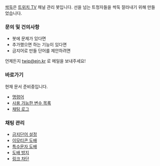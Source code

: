 [싹둑](http://ssakdook.twip.kr)은 [트위치 TV](https://twitch.tv) 채널 관리 봇입니다. 선을 넘는 트청자들을 싹둑 잘라내기 위해 만들었습니다.

### 문의 및 건의사항
* 봇에 문제가 있다면
* 추가했으면 하는 기능이 있다면
* 금지어로 만들 단어를 제안하려면

언제든지 twip@ejn.kr 로 메일을 보내주세요!

### 바로가기
현재 문서 준비중입니다.

* [명령어](plugin/command.md)
* [사용 가능한 변수 목록](variables.md)
* [채팅 로그](plugin/chatlog.md)

### 채팅 관리
* [금지단어 설정](plugin/blacklist_word.md)
* [이모티콘 도배](plugin/excess_emotes.md)
* [특수문자 도배](plugin/excess_symbols.md)
* [도배 방지](plugin/repetitions.md)
* [링크 차단](plugin/links.md)